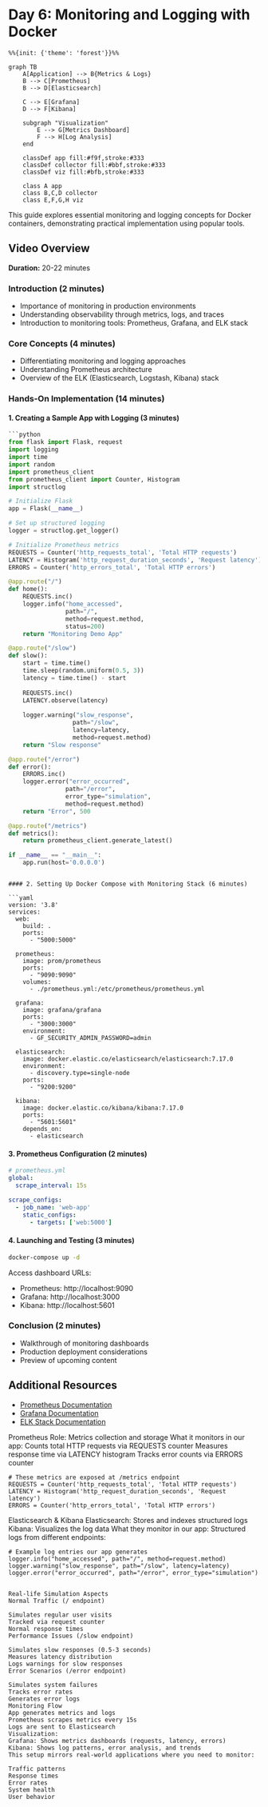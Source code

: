 # Day 6: Monitoring and Logging with Docker



```mermaid
%%{init: {'theme': 'forest'}}%%

graph TB
    A[Application] --> B{Metrics & Logs}
    B --> C[Prometheus]
    B --> D[Elasticsearch]
    
    C --> E[Grafana]
    D --> F[Kibana]
    
    subgraph "Visualization"
        E --> G[Metrics Dashboard]
        F --> H[Log Analysis]
    end

    classDef app fill:#f9f,stroke:#333
    classDef collector fill:#bbf,stroke:#333
    classDef viz fill:#bfb,stroke:#333
    
    class A app
    class B,C,D collector
    class E,F,G,H viz
```
This guide explores essential monitoring and logging concepts for Docker containers, demonstrating practical implementation using popular tools.

## Video Overview
**Duration:** 20-22 minutes

### Introduction (2 minutes)
- Importance of monitoring in production environments
- Understanding observability through metrics, logs, and traces
- Introduction to monitoring tools: Prometheus, Grafana, and ELK stack

### Core Concepts (4 minutes)
- Differentiating monitoring and logging approaches
- Understanding Prometheus architecture
- Overview of the ELK (Elasticsearch, Logstash, Kibana) stack

### Hands-On Implementation (14 minutes)

#### 1. Creating a Sample App with Logging (3 minutes)

```python
```python
from flask import Flask, request
import logging
import time
import random
import prometheus_client
from prometheus_client import Counter, Histogram
import structlog

# Initialize Flask
app = Flask(__name__)

# Set up structured logging
logger = structlog.get_logger()

# Initialize Prometheus metrics
REQUESTS = Counter('http_requests_total', 'Total HTTP requests')
LATENCY = Histogram('http_request_duration_seconds', 'Request latency')
ERRORS = Counter('http_errors_total', 'Total HTTP errors')

@app.route("/")
def home():
    REQUESTS.inc()
    logger.info("home_accessed", 
                path="/", 
                method=request.method,
                status=200)
    return "Monitoring Demo App"

@app.route("/slow")
def slow():
    start = time.time()
    time.sleep(random.uniform(0.5, 3))
    latency = time.time() - start
    
    REQUESTS.inc()
    LATENCY.observe(latency)
    
    logger.warning("slow_response", 
                  path="/slow",
                  latency=latency,
                  method=request.method)
    return "Slow response"

@app.route("/error")
def error():
    ERRORS.inc()
    logger.error("error_occurred",
                path="/error",
                error_type="simulation",
                method=request.method)
    return "Error", 500

@app.route("/metrics")
def metrics():
    return prometheus_client.generate_latest()

if __name__ == "__main__":
    app.run(host='0.0.0.0')
```
```

#### 2. Setting Up Docker Compose with Monitoring Stack (6 minutes)

```yaml
version: '3.8'
services:
  web:
    build: .
    ports:
      - "5000:5000"
    
  prometheus:
    image: prom/prometheus
    ports:
      - "9090:9090"
    volumes:
      - ./prometheus.yml:/etc/prometheus/prometheus.yml
  
  grafana:
    image: grafana/grafana
    ports:
      - "3000:3000"
    environment:
      - GF_SECURITY_ADMIN_PASSWORD=admin
  
  elasticsearch:
    image: docker.elastic.co/elasticsearch/elasticsearch:7.17.0
    environment:
      - discovery.type=single-node
    ports:
      - "9200:9200"
  
  kibana:
    image: docker.elastic.co/kibana/kibana:7.17.0
    ports:
      - "5601:5601"
    depends_on:
      - elasticsearch
```

#### 3. Prometheus Configuration (2 minutes)

```yaml
# prometheus.yml
global:
  scrape_interval: 15s

scrape_configs:
  - job_name: 'web-app'
    static_configs:
      - targets: ['web:5000']
```

#### 4. Launching and Testing (3 minutes)

```bash
docker-compose up -d
```

Access dashboard URLs:
- Prometheus: http://localhost:9090
- Grafana: http://localhost:3000
- Kibana: http://localhost:5601

### Conclusion (2 minutes)
- Walkthrough of monitoring dashboards
- Production deployment considerations
- Preview of upcoming content

## Additional Resources
- [Prometheus Documentation](https://prometheus.io/docs/introduction/overview/)
- [Grafana Documentation](https://grafana.com/docs/)
- [ELK Stack Documentation](https://www.elastic.co/guide/index.html)

Prometheus
Role: Metrics collection and storage
What it monitors in our app:
Counts total HTTP requests via REQUESTS counter
Measures response time via LATENCY histogram
Tracks error counts via ERRORS counter
```
# These metrics are exposed at /metrics endpoint
REQUESTS = Counter('http_requests_total', 'Total HTTP requests')
LATENCY = Histogram('http_request_duration_seconds', 'Request latency')
ERRORS = Counter('http_errors_total', 'Total HTTP errors')

```

Elasticsearch & Kibana
Elasticsearch: Stores and indexes structured logs
Kibana: Visualizes the log data
What they monitor in our app:
Structured logs from different endpoints:

```
# Example log entries our app generates
logger.info("home_accessed", path="/", method=request.method)
logger.warning("slow_response", path="/slow", latency=latency)
logger.error("error_occurred", path="/error", error_type="simulation")


Real-life Simulation Aspects
Normal Traffic (/ endpoint)

Simulates regular user visits
Tracked via request counter
Normal response times
Performance Issues (/slow endpoint)

Simulates slow responses (0.5-3 seconds)
Measures latency distribution
Logs warnings for slow responses
Error Scenarios (/error endpoint)

Simulates system failures
Tracks error rates
Generates error logs
Monitoring Flow
App generates metrics and logs
Prometheus scrapes metrics every 15s
Logs are sent to Elasticsearch
Visualization:
Grafana: Shows metrics dashboards (requests, latency, errors)
Kibana: Shows log patterns, error analysis, and trends
This setup mirrors real-world applications where you need to monitor:

Traffic patterns
Response times
Error rates
System health
User behavior

```


